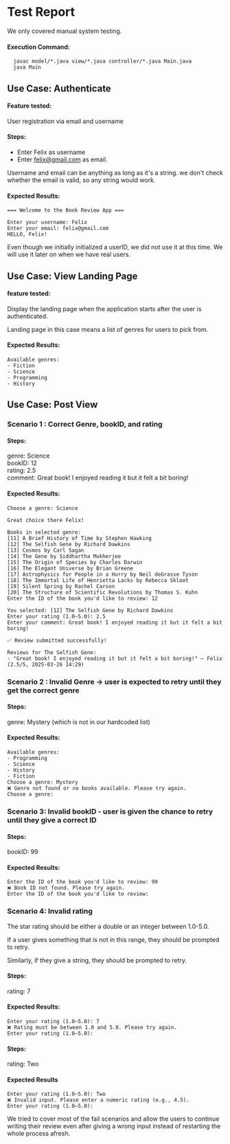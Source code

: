 # Test Report

We only covered manual system testing.

#### Execution Command:
```
  javac model/*.java view/*.java controller/*.java Main.java
  java Main
```

## Use Case: Authenticate

#### Feature tested: 
User registration via email and username

#### Steps:

- Enter Felix as username
- Enter felix@gmail.com as email.

Username and email can be anything as long as it's a string. 
we don't check whether the email is valid, so any string would work. 

#### Expected Results:
```
=== Welcome to the Book Review App ===

Enter your username: Felix
Enter your email: felix@gmail.com
HELLO, Felix!
```

Even though we initially initialized a userID, we did not use it at this time.
We will use it later on when we have real users.

## Use Case: View Landing Page

#### feature tested:
Display the landing page when the application starts after the user is 
authenticated. 

Landing page in this case means a list of genres for users to pick from. 

#### Expected Results:
```
Available genres:
- Fiction
- Science
- Programming
- History
```

## Use Case: Post View

### Scenario 1 : Correct Genre, bookID, and rating

#### Steps:

genre: Science </br>
bookID: 12 </br>
rating: 2.5 </br>
comment: Great book! I enjoyed reading it but it felt a bit boring!


#### Expected Results:
```
Choose a genre: Science

Great choice there Felix!

Books in selected genre:
[11] A Brief History of Time by Stephen Hawking
[12] The Selfish Gene by Richard Dawkins
[13] Cosmos by Carl Sagan
[14] The Gene by Siddhartha Mukherjee
[15] The Origin of Species by Charles Darwin
[16] The Elegant Universe by Brian Greene
[17] Astrophysics for People in a Hurry by Neil deGrasse Tyson
[18] The Immortal Life of Henrietta Lacks by Rebecca Skloot
[19] Silent Spring by Rachel Carson
[20] The Structure of Scientific Revolutions by Thomas S. Kuhn
Enter the ID of the book you'd like to review: 12

You selected: [12] The Selfish Gene by Richard Dawkins
Enter your rating (1.0–5.0): 2.5
Enter your comment: Great book! I enjoyed reading it but it felt a bit boring!

✅ Review submitted successfully!

Reviews for The Selfish Gene:
- "Great book! I enjoyed reading it but it felt a bit boring!" — Felix (2.5/5, 2025-03-26 14:29)
```


### Scenario 2 :  Invalid Genre → user is expected to retry until they get the correct genre

#### Steps:

genre: Mystery (which is not in our hardcoded list)

#### Expected Results:

```
Available genres:
- Programming
- Science
- History
- Fiction
Choose a genre: Mystery
❌ Genre not found or no books available. Please try again.
Choose a genre: 
```

### Scenario 3: Invalid bookID - user is given the chance to retry until they give a correct ID
#### Steps:
 bookID: 99

#### Expected Results:
```
Enter the ID of the book you'd like to review: 99
❌ Book ID not found. Please try again.
Enter the ID of the book you'd like to review: 
```

### Scenario 4: Invalid rating

The star rating should be either a double or an integer between 1.0-5.0. 

If a user gives something that is not in this range, they should be prompted to retry. 

Similarly, if they give a string, they should be prompted to retry. 

#### Steps:
rating: 7


#### Expected Results:
```
Enter your rating (1.0–5.0): 7
❌ Rating must be between 1.0 and 5.0. Please try again.
Enter your rating (1.0–5.0): 
```

#### Steps:
rating: Two

#### Expected Results
```
Enter your rating (1.0–5.0): Two
❌ Invalid input. Please enter a numeric rating (e.g., 4.5).
Enter your rating (1.0–5.0): 
```

We tried to cover most of the fail scenarios and allow the users to continue writing 
their review even after giving a wrong input instead of restarting the whole process 
afresh. 








